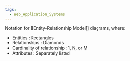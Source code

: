 ```yaml
---
tags:
  - Web_Application_Systems
---
```

Notation for [[Entity-Relationship Model]] diagrams, where:
- Entities : Rectangles
- Relationships : Diamonds
- Cardinality of relationship : 1, N, or M
- Attributes : Separately listed